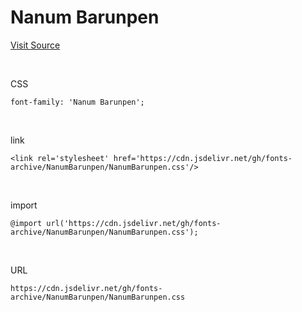 # Nanum Barunpen

[Visit Source](https://hangeul.naver.com/font)

&nbsp;

CSS

```
font-family: 'Nanum Barunpen';
```

&nbsp;

link

```
<link rel='stylesheet' href='https://cdn.jsdelivr.net/gh/fonts-archive/NanumBarunpen/NanumBarunpen.css'/>
```

&nbsp;

import

```
@import url('https://cdn.jsdelivr.net/gh/fonts-archive/NanumBarunpen/NanumBarunpen.css');
```

&nbsp;

URL

```
https://cdn.jsdelivr.net/gh/fonts-archive/NanumBarunpen/NanumBarunpen.css
```
